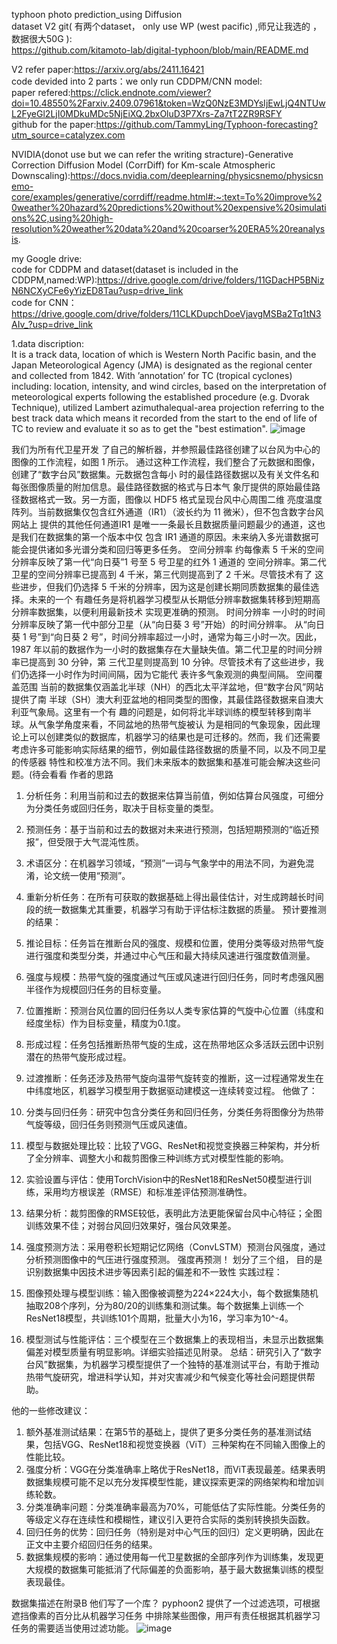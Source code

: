 typhoon photo prediction_using Diffusion  
dataset V2 git( 有两个dataset， only use WP (west pacific) ,师兄让我选的 ，数据很大50G ):  
https://github.com/kitamoto-lab/digital-typhoon/blob/main/README.md  

V2 refer paper:https://arxiv.org/abs/2411.16421  
code devided into 2 parts：we only run CDDPM/CNN model:  
paper refered:https://click.endnote.com/viewer?doi=10.48550%2Farxiv.2409.07961&token=WzQ0NzE3MDYsIjEwLjQ4NTUwL2FyeGl2LjI0MDkuMDc5NjEiXQ.2bxOluD3P7Xrs-Za7tT2ZR9RSFY  
github for the paper:https://github.com/TammyLing/Typhoon-forecasting?utm_source=catalyzex.com  

NVIDIA(donot use but we can refer the writing stracture)-Generative Correction Diffusion Model (CorrDiff) for Km-scale Atmospheric Downscaling):https://docs.nvidia.com/deeplearning/physicsnemo/physicsnemo-core/examples/generative/corrdiff/readme.html#:~:text=To%20improve%20weather%20hazard%20predictions%20without%20expensive%20simulations%2C,using%20high-resolution%20weather%20data%20and%20coarser%20ERA5%20reanalysis.  

my Google drive:  
code for CDDPM and dataset(dataset is included in the CDDPM,named:WP):https://drive.google.com/drive/folders/11GDacHP5BNizN6NCXyCFe6yYizED8Tau?usp=drive_link  
code for CNN：https://drive.google.com/drive/folders/11CLKDupchDoeVjavgMSBa2Tq1tN3AIv_?usp=drive_link

1.data discription:  
It is a track data, location of which is Western North Pacific basin, and the Japan Meteorological Agency (JMA) is designated as the regional center and collected from 1842. With ’annotation’ for TC (tropical cyclones) including: location, intensity, and wind circles, based on the interpretation of meteorological experts following the established procedure (e.g.
Dvorak Technique), utilized Lambert azimuthalequal-area projection referring to the best track data which means it recorded from the start to the end of life of TC to review and evaluate it so as to get the "best estimation". 
![image](https://github.com/user-attachments/assets/93491308-8bae-474c-a129-dcf4533f87a4)

我们为所有代卫星开发
了⾃⼰的解析器，并参照最佳路径创建了以台⻛为中⼼的图像的⼯作流程，如图 1 所⽰。
通过这种⼯作流程，我们整合了元数据和图像，创建了“数字台⻛”数据集。元数据包含每⼩
时的最佳路径数据以及有关⽂件名和每张图像质量的附加信息。最佳路径数据的格式与⽇本⽓
象厅提供的原始最佳路径数据格式⼀致。另⼀⽅⾯，图像以 HDF5 格式呈现台⻛中⼼周围⼆维
亮度温度阵列。当前数据集仅包含红外通道（IR1）（波⻓约为 11 微⽶），但不包含数字台⻛⽹站上
提供的其他任何通道IR1 是唯⼀⼀条最⻓且数据质量问题最少的通道，这也是我们在数据集的第⼀个版本中仅
包含 IR1 通道的原因。未来纳⼊多光谱数据可能会提供诸如多光谱分类和回归等更多任务。
空间分辨率 约每像素 5 千⽶的空间分辨率反映了第⼀代“向⽇葵”1 号⾄ 5 号卫星的红外 1 通道的
空间分辨率。第⼆代卫星的空间分辨率已提⾼到 4 千⽶，第三代则提⾼到了 2 千⽶。尽管技术有了
这些进步，但我们仍选择 5 千⽶的分辨率，因为这是创建⻓期同质数据集的最佳选择。未来的⼀个
有趣任务是将机器学习模型从⻓期低分辨率数据集转移到短期⾼分辨率数据集，以便利⽤最新技术
实现更准确的预测。
时间分辨率 ⼀⼩时的时间分辨率反映了第⼀代中部分卫星（从“向⽇葵 3 号”开始）的时间分辨率。
从“向⽇葵 1 号”到“向⽇葵 2 号”，时间分辨率超过⼀⼩时，通常为每三⼩时⼀次。因此，1987
年以前的数据作为⼀⼩时的数据集存在⼤量缺失值。第⼆代卫星的时间分辨率已提⾼到 30 分钟，第
三代卫星则提⾼到 10 分钟。尽管技术有了这些进步，我们仍选择⼀⼩时作为时间间隔，因为它能代
表许多⽓象观测的典型间隔。
空间覆盖范围 当前的数据集仅涵盖北半球（NH）的西北太平洋盆地，但“数字台⻛”⽹站提供了南
半球（SH）澳⼤利亚盆地的相同类型的图像，其最佳路径数据来⾃澳⼤利亚⽓象局。这⾥有⼀个有
趣的问题是，如何将北半球训练的模型转移到南半球。从⽓象学⻆度来看，不同盆地的热带⽓旋被认
为是相同的⽓象现象，因此理论上可以创建类似的数据库，机器学习的结果也是可迁移的。然⽽，我
们还需要考虑许多可能影响实际结果的细节，例如最佳路径数据的质量不同，以及不同卫星的传感器
特性和校准⽅法不同。我们未来版本的数据集和基准可能会解决这些问题。(待会看看
作者的思路
1. 分析任务：利用当前和过去的数据来估算当前值，例如估算台风强度，可细分为分类任务或回归任务，取决于目标变量的类型。
2. 预测任务：基于当前和过去的数据对未来进行预测，包括短期预测的“临近预报”，但受限于大气混沌性质。
3. 术语区分：在机器学习领域，“预测”一词与气象学中的用法不同，为避免混淆，论文统一使用“预测”。
4. 重新分析任务：在所有可获取的数据基础上得出最佳估计，对生成跨越长时间段的统一数据集尤其重要，机器学习有助于评估标注数据的质量。
预计要推测的结果：
1. 推论目标：任务旨在推断台风的强度、规模和位置，使用分类等级对热带气旋进行强度和类型分类，并通过中心气压和最大持续风速进行强度数值测量。
2. 强度与规模：热带气旋的强度通过气压或风速进行回归任务，同时考虑强风圈半径作为规模回归任务的目标变量。
3. 位置推断：预测台风位置的回归任务以人类专家估算的气旋中心位置（纬度和经度坐标）作为目标变量，精度为0.1度。
4. 形成过程：任务包括推断热带气旋的生成，这在热带地区众多活跃云团中识别潜在的热带气旋形成过程。
5. 过渡推断：任务还涉及热带气旋向温带气旋转变的推断，这一过程通常发生在中纬度地区，机器学习模型用于数据驱动建模这一连续转变过程。
他做了：
 
1. 分类与回归任务：研究中包含分类任务和回归任务，分类任务将图像分为热带气旋等级，回归任务则预测气压或风速值。
2. 模型与数据处理比较：比较了VGG、ResNet和视觉变换器三种架构，并分析了全分辨率、调整大小和裁剪图像三种训练方式对模型性能的影响。
3. 实验设置与评估：使用TorchVision中的ResNet18和ResNet50模型进行训练，采用均方根误差（RMSE）和标准差评估预测准确性。
4. 结果分析：裁剪图像的RMSE较低，表明此方法更能保留台风中心特征；全图训练效果不佳；对弱台风回归效果好，强台风效果差。
5. 强度预测方法：采用卷积长短期记忆网络（ConvLSTM）预测台风强度，通过分析预测图像中的气压进行强度预测。
强度再预测！
划分了三个组， 目的是识别数据集中因技术进步等因素引起的偏差和不一致性
实践过程：
1. 图像预处理与模型训练：输入图像被调整为224×224大小，每个数据集随机抽取208个序列，分为80/20的训练集和测试集。每个数据集上训练一个ResNet18模型，共训练101个周期，批量大小为16，学习率为10^-4。
2. 模型测试与性能评估：三个模型在三个数据集上的表现相当，未显示出数据集偏差对模型质量有明显影响。详细实验描述见附录。
总结：研究引入了“数字台风”数据集，为机器学习模型提供了一个独特的基准测试平台，有助于推动热带气旋研究，增进科学认知，并对灾害减少和气候变化等社会问题提供帮助。

他的一些修改建议：
1. 额外基准测试结果：在第5节的基础上，提供了更多分类任务的基准测试结果，包括VGG、ResNet18和视觉变换器（ViT）三种架构在不同输入图像上的性能比较。
2. 强度分析：VGG在分类准确率上略优于ResNet18，而ViT表现最差。结果表明数据集规模可能不足以充分发挥模型性能，建议探索更深的网络架构和增加训练轮数。
3. 分类准确率问题：分类准确率最高为70%，可能低估了实际性能。分类任务的等级定义存在连续性和模糊性，建议引入更符合实际的类别转换损失函数。
4. 回归任务的优势：回归任务（特别是对中心气压的回归）定义更明确，因此在正文中主要介绍回归任务的结果。
5. 数据集规模的影响：通过使用每一代卫星数据的全部序列作为训练集，发现更大规模的数据集可能抵消了代际偏差的负面影响，基于最大数据集训练的模型表现最佳。



数据集描述在附录B
他们写了一个库？
pyphoon2 提供了⼀个过滤选项，可根据遮挡像素的百分⽐从机器学习任务
中排除某些图像，⽤⼾有责任根据其机器学习任务的需要适当使⽤过滤功能。
![image](https://translate.google.com/saved?sl=auto&tl=zh-CN&op=translate&hl=zh-cn)
